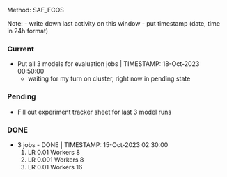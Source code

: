 Method: SAF_FCOS

Note:
    - write down last activity on this window
    - put timestamp (date, time in 24h format)

### Current

- Put all 3 models for evaluation jobs | TIMESTAMP: 18-Oct-2023 00:50:00
    - waiting for my turn on cluster, right now in pending state



### Pending

- Fill out experiment tracker sheet for last 3 model runs



### DONE

- 3 jobs - DONE | TIMESTAMP: 15-Oct-2023 02:30:00
    1. LR 0.01 Workers 8
    2. LR 0.001 Workers 8
    3. LR 0.01 Workers 16

